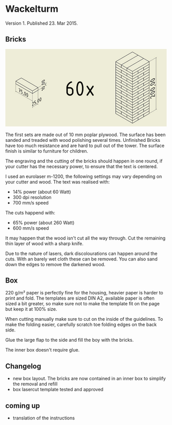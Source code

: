 Wackelturm
==========

Version 1. Published 23. Mar 2015.

Bricks
-----------

![Size Bricks](https://raw.githubusercontent.com/edgar-b/Wackelturm/master/img/parts.jpg)

The first sets are made out of 10 mm poplar plywood. The surface has been sanded and treaded with wood polishing several times. Unfinished Bricks have too much resistance and are hard to pull out of the tower. The surface finish is similar to furniture for children. 

The engraving and the cutting of the bricks should happen in one round, if your cutter has the necessary power, to ensure that the text is centered.

I used an eurolaser m-1200, the following settings may vary depending on your cutter and wood.
The text was realised with:
- 14% power (about 60 Watt)
- 300 dpi resolution
- 700 mm/s speed

The cuts happend with:
- 65% power (about 260 Watt)
- 600 mm/s speed

It may happen that the wood isn't cut all the way through. Cut the remaining thin layer of wood with a sharp knife. 

Due to the nature of lasers, dark discolourations can happen around the cuts. With an barely wet cloth these can be removed. You can also sand down the edges to remove the darkened wood.

Box
---

220 g/m² paper is perfectly fine for the housing, heavier paper is harder to print and fold. The templates are sized DIN A2, available paper is often sized a bit greater, so make sure not to make the template fit on the page but keep it at 100% size.

When cutting manually make sure to cut on the inside of the guidelines. To make the folding easier, carefully scratch toe folding edges on the back side.

Glue the large flap to the side and fill the boy with the bricks.

The inner box doesn't require glue.

Changelog
---------

- new box layout. The bricks are now contained in an inner box to simplify the removal and refill
- box lasercut template tested and approved


coming up
---------
- translation of the instructions
